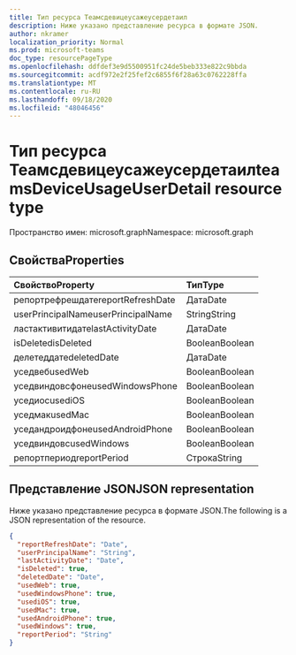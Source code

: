 ```yaml
---
title: Тип ресурса Теамсдевицеусажеусердетаил
description: Ниже указано представление ресурса в формате JSON.
author: nkramer
localization_priority: Normal
ms.prod: microsoft-teams
doc_type: resourcePageType
ms.openlocfilehash: ddfdef3e9d5500951fc24de5beb333e822c9bbda
ms.sourcegitcommit: acdf972e2f25fef2c6855f6f28a63c0762228ffa
ms.translationtype: MT
ms.contentlocale: ru-RU
ms.lasthandoff: 09/18/2020
ms.locfileid: "48046456"
---
```

# <a name="teamsdeviceusageuserdetail-resource-type"></a><span data-ttu-id="1327f-103">Тип ресурса Теамсдевицеусажеусердетаил</span><span class="sxs-lookup"><span data-stu-id="1327f-103">teamsDeviceUsageUserDetail resource type</span></span>

<span data-ttu-id="1327f-104">Пространство имен: microsoft.graph</span><span class="sxs-lookup"><span data-stu-id="1327f-104">Namespace: microsoft.graph</span></span>

## <a name="properties"></a><span data-ttu-id="1327f-105">Свойства</span><span class="sxs-lookup"><span data-stu-id="1327f-105">Properties</span></span>

| <span data-ttu-id="1327f-106">Свойство</span><span class="sxs-lookup"><span data-stu-id="1327f-106">Property</span></span>          | <span data-ttu-id="1327f-107">Тип</span><span class="sxs-lookup"><span data-stu-id="1327f-107">Type</span></span>    |
| :---------------- | :------ |
| <span data-ttu-id="1327f-108">репортрефрешдате</span><span class="sxs-lookup"><span data-stu-id="1327f-108">reportRefreshDate</span></span> | <span data-ttu-id="1327f-109">Дата</span><span class="sxs-lookup"><span data-stu-id="1327f-109">Date</span></span>    |
| <span data-ttu-id="1327f-110">userPrincipalName</span><span class="sxs-lookup"><span data-stu-id="1327f-110">userPrincipalName</span></span> | <span data-ttu-id="1327f-111">String</span><span class="sxs-lookup"><span data-stu-id="1327f-111">String</span></span>  |
| <span data-ttu-id="1327f-112">ластактивитидате</span><span class="sxs-lookup"><span data-stu-id="1327f-112">lastActivityDate</span></span>  | <span data-ttu-id="1327f-113">Дата</span><span class="sxs-lookup"><span data-stu-id="1327f-113">Date</span></span>    |
| <span data-ttu-id="1327f-114">isDeleted</span><span class="sxs-lookup"><span data-stu-id="1327f-114">isDeleted</span></span>         | <span data-ttu-id="1327f-115">Boolean</span><span class="sxs-lookup"><span data-stu-id="1327f-115">Boolean</span></span> |
| <span data-ttu-id="1327f-116">делетеддате</span><span class="sxs-lookup"><span data-stu-id="1327f-116">deletedDate</span></span>       | <span data-ttu-id="1327f-117">Дата</span><span class="sxs-lookup"><span data-stu-id="1327f-117">Date</span></span>    |
| <span data-ttu-id="1327f-118">уседвеб</span><span class="sxs-lookup"><span data-stu-id="1327f-118">usedWeb</span></span>           | <span data-ttu-id="1327f-119">Boolean</span><span class="sxs-lookup"><span data-stu-id="1327f-119">Boolean</span></span> |
| <span data-ttu-id="1327f-120">уседвиндовсфоне</span><span class="sxs-lookup"><span data-stu-id="1327f-120">usedWindowsPhone</span></span>  | <span data-ttu-id="1327f-121">Boolean</span><span class="sxs-lookup"><span data-stu-id="1327f-121">Boolean</span></span> |
| <span data-ttu-id="1327f-122">уседиос</span><span class="sxs-lookup"><span data-stu-id="1327f-122">usediOS</span></span>           | <span data-ttu-id="1327f-123">Boolean</span><span class="sxs-lookup"><span data-stu-id="1327f-123">Boolean</span></span> |
| <span data-ttu-id="1327f-124">уседмак</span><span class="sxs-lookup"><span data-stu-id="1327f-124">usedMac</span></span>           | <span data-ttu-id="1327f-125">Boolean</span><span class="sxs-lookup"><span data-stu-id="1327f-125">Boolean</span></span> |
| <span data-ttu-id="1327f-126">уседандроидфоне</span><span class="sxs-lookup"><span data-stu-id="1327f-126">usedAndroidPhone</span></span>  | <span data-ttu-id="1327f-127">Boolean</span><span class="sxs-lookup"><span data-stu-id="1327f-127">Boolean</span></span> |
| <span data-ttu-id="1327f-128">уседвиндовс</span><span class="sxs-lookup"><span data-stu-id="1327f-128">usedWindows</span></span>       | <span data-ttu-id="1327f-129">Boolean</span><span class="sxs-lookup"><span data-stu-id="1327f-129">Boolean</span></span> |
| <span data-ttu-id="1327f-130">репортпериод</span><span class="sxs-lookup"><span data-stu-id="1327f-130">reportPeriod</span></span>      | <span data-ttu-id="1327f-131">Строка</span><span class="sxs-lookup"><span data-stu-id="1327f-131">String</span></span>  |

## <a name="json-representation"></a><span data-ttu-id="1327f-132">Представление JSON</span><span class="sxs-lookup"><span data-stu-id="1327f-132">JSON representation</span></span>

<span data-ttu-id="1327f-133">Ниже указано представление ресурса в формате JSON.</span><span class="sxs-lookup"><span data-stu-id="1327f-133">The following is a JSON representation of the resource.</span></span>

<!-- {
  "blockType": "resource",
  "@odata.type": "microsoft.graph.teamsDeviceUsageUserDetail"
} -->

```json
{
  "reportRefreshDate": "Date", 
  "userPrincipalName": "String", 
  "lastActivityDate": "Date", 
  "isDeleted": true, 
  "deletedDate": "Date", 
  "usedWeb": true, 
  "usedWindowsPhone": true, 
  "usediOS": true, 
  "usedMac": true, 
  "usedAndroidPhone": true, 
  "usedWindows": true, 
  "reportPeriod": "String"
}
```


